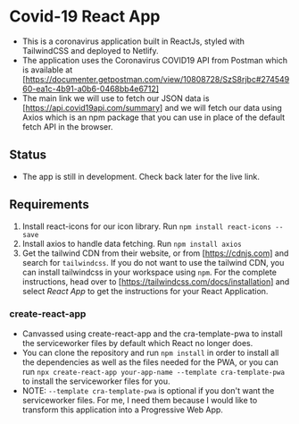 # Covid-19 React App

- This is a coronavirus application built in ReactJs, styled with TailwindCSS and deployed to Netlify.
- The application uses the Coronavirus COVID19 API from Postman which is available at [https://documenter.getpostman.com/view/10808728/SzS8rjbc#27454960-ea1c-4b91-a0b6-0468bb4e6712]
- The main link we will use to fetch our JSON data is [https://api.covid19api.com/summary] and we will fetch our data using Axios which is an npm package that you can use in place of the default fetch API in the browser.

## Status

- The app is still in development. Check back later for the live link.

## Requirements

1. Install react-icons for our icon library. Run `npm install react-icons --save`
2. Install axios to handle data fetching. Run `npm install axios`
3. Get the tailwind CDN from their website, or from [https://cdnjs.com] and search for `tailwindcss`. If you do not want to use the tailwind CDN, you can install tailwindcss in your workspace using `npm`. For the complete instructions, head over to [https://tailwindcss.com/docs/installation] and select _React App_ to get the instructions for your React Application.

### create-react-app

- Canvassed using create-react-app and the cra-template-pwa to install the serviceworker files by default which React no longer does.
- You can clone the repository and run `npm install` in order to install all the dependencies as well as the files needed for the PWA, or you can run `npx create-react-app your-app-name --template cra-template-pwa` to install the serviceworker files for you.
- NOTE: `--template cra-template-pwa` is optional if you don't want the serviceworker files. For me, I need them because I would like to transform this application into a Progressive Web App.
